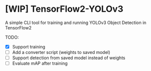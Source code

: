 # [WIP] TensorFlow2-YOLOv3
A simple CLI tool for training and running YOLOv3 Object Detection in TensorFlow2

TODO:
- [x] Support training
- [ ] Add a converter script (weights to saved model)
- [ ] Support detection from saved model instead of weights
- [ ] Evaluate mAP after training
